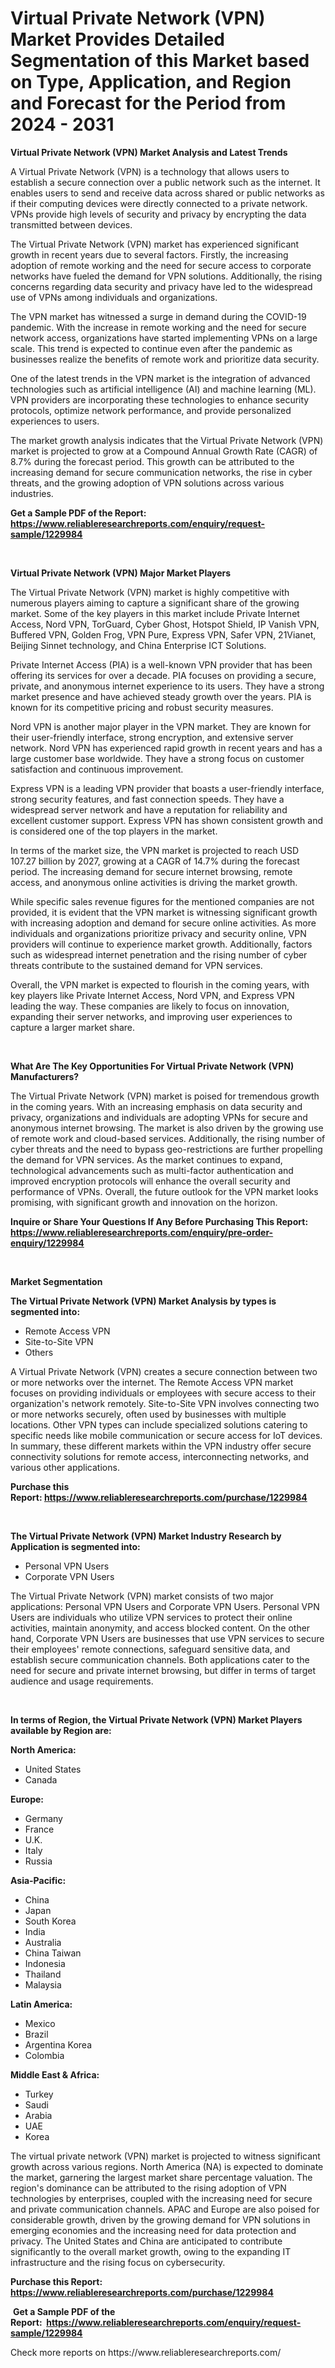 <p><h1>Virtual Private Network (VPN) Market Provides Detailed Segmentation of this Market based on Type, Application, and Region and Forecast for the Period from 2024 - 2031</h1></p><p><strong>Virtual Private Network (VPN) Market Analysis and Latest Trends</strong></p>
<p><p>A Virtual Private Network (VPN) is a technology that allows users to establish a secure connection over a public network such as the internet. It enables users to send and receive data across shared or public networks as if their computing devices were directly connected to a private network. VPNs provide high levels of security and privacy by encrypting the data transmitted between devices.</p><p>The Virtual Private Network (VPN) market has experienced significant growth in recent years due to several factors. Firstly, the increasing adoption of remote working and the need for secure access to corporate networks have fueled the demand for VPN solutions. Additionally, the rising concerns regarding data security and privacy have led to the widespread use of VPNs among individuals and organizations.</p><p>The VPN market has witnessed a surge in demand during the COVID-19 pandemic. With the increase in remote working and the need for secure network access, organizations have started implementing VPNs on a large scale. This trend is expected to continue even after the pandemic as businesses realize the benefits of remote work and prioritize data security.</p><p>One of the latest trends in the VPN market is the integration of advanced technologies such as artificial intelligence (AI) and machine learning (ML). VPN providers are incorporating these technologies to enhance security protocols, optimize network performance, and provide personalized experiences to users.</p><p>The market growth analysis indicates that the Virtual Private Network (VPN) market is projected to grow at a Compound Annual Growth Rate (CAGR) of 8.7% during the forecast period. This growth can be attributed to the increasing demand for secure communication networks, the rise in cyber threats, and the growing adoption of VPN solutions across various industries.</p></p>
<p><strong>Get a Sample PDF of the Report:&nbsp; <a href="https://www.reliableresearchreports.com/enquiry/request-sample/1229984">https://www.reliableresearchreports.com/enquiry/request-sample/1229984</a></strong></p>
<p>&nbsp;</p>
<p><strong>Virtual Private Network (VPN) Major Market Players</strong></p>
<p><p>The Virtual Private Network (VPN) market is highly competitive with numerous players aiming to capture a significant share of the growing market. Some of the key players in this market include Private Internet Access, Nord VPN, TorGuard, Cyber Ghost, Hotspot Shield, IP Vanish VPN, Buffered VPN, Golden Frog, VPN Pure, Express VPN, Safer VPN, 21Vianet, Beijing Sinnet technology, and China Enterprise ICT Solutions.</p><p>Private Internet Access (PIA) is a well-known VPN provider that has been offering its services for over a decade. PIA focuses on providing a secure, private, and anonymous internet experience to its users. They have a strong market presence and have achieved steady growth over the years. PIA is known for its competitive pricing and robust security measures.</p><p>Nord VPN is another major player in the VPN market. They are known for their user-friendly interface, strong encryption, and extensive server network. Nord VPN has experienced rapid growth in recent years and has a large customer base worldwide. They have a strong focus on customer satisfaction and continuous improvement.</p><p>Express VPN is a leading VPN provider that boasts a user-friendly interface, strong security features, and fast connection speeds. They have a widespread server network and have a reputation for reliability and excellent customer support. Express VPN has shown consistent growth and is considered one of the top players in the market.</p><p>In terms of the market size, the VPN market is projected to reach USD 107.27 billion by 2027, growing at a CAGR of 14.7% during the forecast period. The increasing demand for secure internet browsing, remote access, and anonymous online activities is driving the market growth.</p><p>While specific sales revenue figures for the mentioned companies are not provided, it is evident that the VPN market is witnessing significant growth with increasing adoption and demand for secure online activities. As more individuals and organizations prioritize privacy and security online, VPN providers will continue to experience market growth. Additionally, factors such as widespread internet penetration and the rising number of cyber threats contribute to the sustained demand for VPN services.</p><p>Overall, the VPN market is expected to flourish in the coming years, with key players like Private Internet Access, Nord VPN, and Express VPN leading the way. These companies are likely to focus on innovation, expanding their server networks, and improving user experiences to capture a larger market share.</p></p>
<p>&nbsp;</p>
<p><strong>What Are The Key Opportunities For Virtual Private Network (VPN) Manufacturers?</strong></p>
<p><p>The Virtual Private Network (VPN) market is poised for tremendous growth in the coming years. With an increasing emphasis on data security and privacy, organizations and individuals are adopting VPNs for secure and anonymous internet browsing. The market is also driven by the growing use of remote work and cloud-based services. Additionally, the rising number of cyber threats and the need to bypass geo-restrictions are further propelling the demand for VPN services. As the market continues to expand, technological advancements such as multi-factor authentication and improved encryption protocols will enhance the overall security and performance of VPNs. Overall, the future outlook for the VPN market looks promising, with significant growth and innovation on the horizon.</p></p>
<p><strong>Inquire or Share Your Questions If Any Before Purchasing This Report: <a href="https://www.reliableresearchreports.com/enquiry/pre-order-enquiry/1229984">https://www.reliableresearchreports.com/enquiry/pre-order-enquiry/1229984</a></strong></p>
<p>&nbsp;</p>
<p><strong>Market Segmentation</strong></p>
<p><strong>The Virtual Private Network (VPN) Market Analysis by types is segmented into:</strong></p>
<p><ul><li>Remote Access VPN</li><li>Site-to-Site VPN</li><li>Others</li></ul></p>
<p><p>A Virtual Private Network (VPN) creates a secure connection between two or more networks over the internet. The Remote Access VPN market focuses on providing individuals or employees with secure access to their organization's network remotely. Site-to-Site VPN involves connecting two or more networks securely, often used by businesses with multiple locations. Other VPN types can include specialized solutions catering to specific needs like mobile communication or secure access for IoT devices. In summary, these different markets within the VPN industry offer secure connectivity solutions for remote access, interconnecting networks, and various other applications.</p></p>
<p><strong>Purchase this Report:&nbsp;<a href="https://www.reliableresearchreports.com/purchase/1229984">https://www.reliableresearchreports.com/purchase/1229984</a></strong></p>
<p>&nbsp;</p>
<p><strong>The Virtual Private Network (VPN) Market Industry Research by Application is segmented into:</strong></p>
<p><ul><li>Personal VPN Users</li><li>Corporate VPN Users</li></ul></p>
<p><p>The Virtual Private Network (VPN) market consists of two major applications: Personal VPN Users and Corporate VPN Users. Personal VPN Users are individuals who utilize VPN services to protect their online activities, maintain anonymity, and access blocked content. On the other hand, Corporate VPN Users are businesses that use VPN services to secure their employees' remote connections, safeguard sensitive data, and establish secure communication channels. Both applications cater to the need for secure and private internet browsing, but differ in terms of target audience and usage requirements.</p></p>
<p>&nbsp;</p>
<p><strong>In terms of Region, the Virtual Private Network (VPN) Market Players available by Region are:</strong></p>
<p>
    <p> <strong> North America: </strong>
        <ul>
            <li>United States</li>
            <li>Canada</li>
        </ul>
        </p> 
    <p> <strong> Europe: </strong>
        <ul>
            <li>Germany</li>
            <li>France</li>
            <li>U.K.</li>
            <li>Italy</li>
            <li>Russia</li>
        </ul>
        </p> 
    <p> <strong> Asia-Pacific: </strong>
        <ul>
            <li>China</li>
            <li>Japan</li>
            <li>South Korea</li>
            <li>India</li>
            <li>Australia</li>
            <li>China Taiwan</li>
            <li>Indonesia</li>
            <li>Thailand</li>
            <li>Malaysia</li>
        </ul>
        </p> 
    <p> <strong> Latin America: </strong>
        <ul>
            <li>Mexico</li>
            <li>Brazil</li>
            <li>Argentina Korea</li>
            <li>Colombia</li>
        </ul>
        </p> 
    <p> <strong> Middle East & Africa: </strong>
        <ul>
            <li>Turkey</li>
            <li>Saudi</li>
            <li>Arabia</li>
            <li>UAE</li>
            <li>Korea</li>
        </ul>
    </p>
    </p>
<p><p>The virtual private network (VPN) market is projected to witness significant growth across various regions. North America (NA) is expected to dominate the market, garnering the largest market share percentage valuation. The region's dominance can be attributed to the rising adoption of VPN technologies by enterprises, coupled with the increasing need for secure and private communication channels. APAC and Europe are also poised for considerable growth, driven by the growing demand for VPN solutions in emerging economies and the increasing need for data protection and privacy. The United States and China are anticipated to contribute significantly to the overall market growth, owing to the expanding IT infrastructure and the rising focus on cybersecurity.</p></p>
<p><strong>Purchase this Report: <a href="https://www.reliableresearchreports.com/purchase/1229984">https://www.reliableresearchreports.com/purchase/1229984</a></strong></p>
<p>&nbsp;<strong>Get a Sample PDF of the Report:&nbsp;&nbsp;<a href="https://www.reliableresearchreports.com/enquiry/request-sample/1229984">https://www.reliableresearchreports.com/enquiry/request-sample/1229984</a></strong></p>
<p><strong></strong></p>
<p>Check more reports on https://www.reliableresearchreports.com/</p>